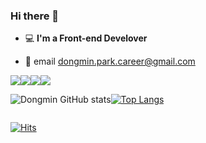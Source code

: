 ### Hi there 👋


- 💻 **I'm a Front-end Develover**

- 📮 email dongmin.park.career@gmail.com
<!-- - 🎢 [**Dongmin's Instagram ...🧷**](https://www.instagram.com/dmm_0877/) -->

<!-- 
- 📋 [**Dongmin's portfolio(JavaScript)...🧷**](https://drive.google.com/file/d/1AT-zajnqm42UdFBREqTzMQ1v4iXecHwB/view?usp=sharing)

- 📋 [**Dongmin's portfolio(java)..🧷**](https://drive.google.com/file/d/1SSwC7guHt3PMnnA_xrj9G1fphxcNihFZ/view?usp=sharing)
 -->
 <div style="display:flex">
  <img src="https://img.shields.io/badge/Javascript-F7DF1E?style=for-the-badge&logo=JS&logoColor=white">
<img src="https://img.shields.io/badge/React-61DAFB?style=for-the-badge&logo=react&logoColor=white">
<img src="https://img.shields.io/badge/Next.js-000000?style=for-the-badge&logo=Next.js&logoColor=white">
<img src="https://img.shields.io/badge/Flutter-02569B?style=for-the-badge&logo=Flutter&logoColor=white">
  </div>

  <div style="display:flex">
   <div>
    
![Dongmin GitHub stats](https://github-readme-stats.vercel.app/api?username=dongmin7208&hide=prs&show_icons=true&hide_border=true&theme=algolia)

</div>

<div>

[![Top Langs](https://github-readme-stats.vercel.app/api/top-langs/?username=dongmin7208&hide_border=true&theme=algolia&hide=java&layout=compact)](https://github.com/anuraghazra/github-readme-stats)

</div>
</div>

[![Hits](https://hits.seeyoufarm.com/api/count/incr/badge.svg?url=https%3A%2F%2Fgithub.com%2Fdongmin7208&count_bg=%2379C83D&title_bg=%231950D7&icon=react.svg&icon_color=%23E7E7E7&title=hits&edge_flat=false)](https://hits.seeyoufarm.com)



